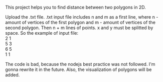 This project helps you to find distance between two polygons in 2D.

Upload the .txt file. 
.txt input file includes n and m as a first line, where n - amount of vertices of the first polygon and m - amount of vertices of the second polygon. 
Then n + m lines of points. x and y must be splitted by space. So the example of input file:<br/>
2 1<br/>
5 3<br/>
6 5<br/>
1 1<br/>


The code is bad, because the nodejs best practice was not followed. I'm gonna rewrite it in the future.
Also, the visualization of polygons will be added.
